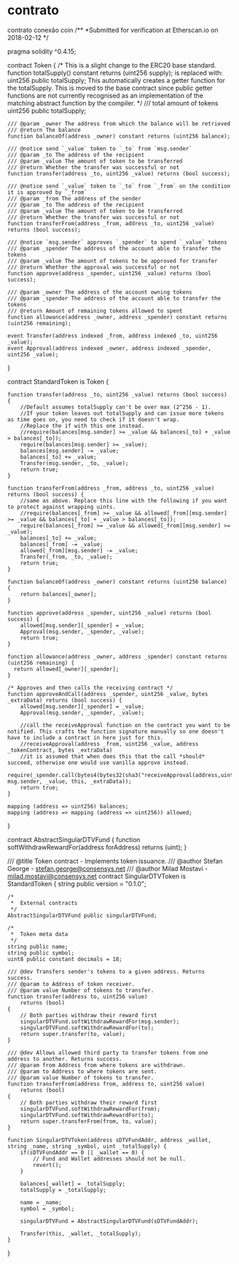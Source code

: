 # contrato
contrato conexão coin 
/**
 *Submitted for verification at Etherscan.io on 2018-02-12
*/

pragma solidity ^0.4.15;

contract Token {
    /* This is a slight change to the ERC20 base standard.
    function totalSupply() constant returns (uint256 supply);
    is replaced with:
    uint256 public totalSupply;
    This automatically creates a getter function for the totalSupply.
    This is moved to the base contract since public getter functions are not
    currently recognised as an implementation of the matching abstract
    function by the compiler.
    */
    /// total amount of tokens
    uint256 public totalSupply;

    /// @param _owner The address from which the balance will be retrieved
    /// @return The balance
    function balanceOf(address _owner) constant returns (uint256 balance);

    /// @notice send `_value` token to `_to` from `msg.sender`
    /// @param _to The address of the recipient
    /// @param _value The amount of token to be transferred
    /// @return Whether the transfer was successful or not
    function transfer(address _to, uint256 _value) returns (bool success);

    /// @notice send `_value` token to `_to` from `_from` on the condition it is approved by `_from`
    /// @param _from The address of the sender
    /// @param _to The address of the recipient
    /// @param _value The amount of token to be transferred
    /// @return Whether the transfer was successful or not
    function transferFrom(address _from, address _to, uint256 _value) returns (bool success);

    /// @notice `msg.sender` approves `_spender` to spend `_value` tokens
    /// @param _spender The address of the account able to transfer the tokens
    /// @param _value The amount of tokens to be approved for transfer
    /// @return Whether the approval was successful or not
    function approve(address _spender, uint256 _value) returns (bool success);

    /// @param _owner The address of the account owning tokens
    /// @param _spender The address of the account able to transfer the tokens
    /// @return Amount of remaining tokens allowed to spent
    function allowance(address _owner, address _spender) constant returns (uint256 remaining);

    event Transfer(address indexed _from, address indexed _to, uint256 _value);
    event Approval(address indexed _owner, address indexed _spender, uint256 _value);
}

contract StandardToken is Token {

    function transfer(address _to, uint256 _value) returns (bool success) {
        //Default assumes totalSupply can't be over max (2^256 - 1).
        //If your token leaves out totalSupply and can issue more tokens as time goes on, you need to check if it doesn't wrap.
        //Replace the if with this one instead.
        //require(balances[msg.sender] >= _value && balances[_to] + _value > balances[_to]);
        require(balances[msg.sender] >= _value);
        balances[msg.sender] -= _value;
        balances[_to] += _value;
        Transfer(msg.sender, _to, _value);
        return true;
    }

    function transferFrom(address _from, address _to, uint256 _value) returns (bool success) {
        //same as above. Replace this line with the following if you want to protect against wrapping uints.
        //require(balances[_from] >= _value && allowed[_from][msg.sender] >= _value && balances[_to] + _value > balances[_to]);
        require(balances[_from] >= _value && allowed[_from][msg.sender] >= _value);
        balances[_to] += _value;
        balances[_from] -= _value;
        allowed[_from][msg.sender] -= _value;
        Transfer(_from, _to, _value);
        return true;
    }

    function balanceOf(address _owner) constant returns (uint256 balance) {
        return balances[_owner];
    }

    function approve(address _spender, uint256 _value) returns (bool success) {
        allowed[msg.sender][_spender] = _value;
        Approval(msg.sender, _spender, _value);
        return true;
    }

    function allowance(address _owner, address _spender) constant returns (uint256 remaining) {
      return allowed[_owner][_spender];
    }

    /* Approves and then calls the receiving contract */
    function approveAndCall(address _spender, uint256 _value, bytes _extraData) returns (bool success) {
        allowed[msg.sender][_spender] = _value;
        Approval(msg.sender, _spender, _value);

        //call the receiveApproval function on the contract you want to be notified. This crafts the function signature manually so one doesn't have to include a contract in here just for this.
        //receiveApproval(address _from, uint256 _value, address _tokenContract, bytes _extraData)
        //it is assumed that when does this that the call *should* succeed, otherwise one would use vanilla approve instead.
        require(_spender.call(bytes4(bytes32(sha3("receiveApproval(address,uint256,address,bytes)"))), msg.sender, _value, this, _extraData));
        return true;
    }

    mapping (address => uint256) balances;
    mapping (address => mapping (address => uint256)) allowed;
} 

contract AbstractSingularDTVFund {
    function softWithdrawRewardFor(address forAddress) returns (uint);
}

/// @title Token contract - Implements token issuance.
/// @author Stefan George - <stefan.george@consensys.net>
/// @author Milad Mostavi - <milad.mostavi@consensys.net>
contract SingularDTVToken is StandardToken {
    string public version = "0.1.0";

    /*
     *  External contracts
     */
    AbstractSingularDTVFund public singularDTVFund;

    /*
     *  Token meta data
     */
    string public name;
    string public symbol;
    uint8 public constant decimals = 18;

    /// @dev Transfers sender's tokens to a given address. Returns success.
    /// @param to Address of token receiver.
    /// @param value Number of tokens to transfer.
    function transfer(address to, uint256 value)
        returns (bool)
    {
        // Both parties withdraw their reward first
        singularDTVFund.softWithdrawRewardFor(msg.sender);
        singularDTVFund.softWithdrawRewardFor(to);
        return super.transfer(to, value);
    }

    /// @dev Allows allowed third party to transfer tokens from one address to another. Returns success.
    /// @param from Address from where tokens are withdrawn.
    /// @param to Address to where tokens are sent.
    /// @param value Number of tokens to transfer.
    function transferFrom(address from, address to, uint256 value)
        returns (bool)
    {
        // Both parties withdraw their reward first
        singularDTVFund.softWithdrawRewardFor(from);
        singularDTVFund.softWithdrawRewardFor(to);
        return super.transferFrom(from, to, value);
    }

    function SingularDTVToken(address sDTVFundAddr, address _wallet, string _name, string _symbol, uint _totalSupply) {
        if(sDTVFundAddr == 0 || _wallet == 0) {
            // Fund and Wallet addresses should not be null.
            revert();
        }

        balances[_wallet] = _totalSupply;
        totalSupply = _totalSupply;

        name = _name;
        symbol = _symbol;

        singularDTVFund = AbstractSingularDTVFund(sDTVFundAddr);

        Transfer(this, _wallet, _totalSupply);
    }
}

